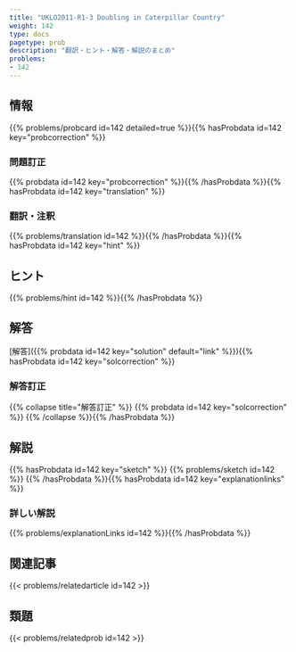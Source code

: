 ```yaml
---
title: "UKLO2011-R1-3 Doubling in Caterpillar Country"
weight: 142
type: docs
pagetype: prob
description: "翻訳・ヒント・解答・解説のまとめ"
problems: 
- 142
---
```


## 情報

{{% problems/probcard id=142 detailed=true %}}{{% hasProbdata id=142 key="probcorrection" %}}

### 問題訂正

{{% probdata id=142 key="probcorrection" %}}{{% /hasProbdata %}}{{% hasProbdata id=142 key="translation" %}}

### 翻訳・注釈

{{% problems/translation id=142 %}}{{% /hasProbdata %}}{{% hasProbdata id=142 key="hint" %}}

## ヒント

{{% problems/hint id=142 %}}{{% /hasProbdata %}}

## 解答

[解答]({{% probdata id=142 key="solution" default="link" %}}){{% hasProbdata id=142 key="solcorrection" %}}

### 解答訂正

{{% collapse title="解答訂正" %}}
{{% probdata id=142 key="solcorrection" %}}
{{% /collapse %}}{{% /hasProbdata %}}

## 解説

{{% hasProbdata id=142 key="sketch" %}}
{{% problems/sketch id=142 %}}
{{% /hasProbdata %}}{{% hasProbdata id=142 key="explanationlinks" %}}

### 詳しい解説

{{% problems/explanationLinks id=142 %}}{{% /hasProbdata %}}

## 関連記事

{{< problems/relatedarticle id=142 >}}

## 類題

{{< problems/relatedprob id=142 >}}
